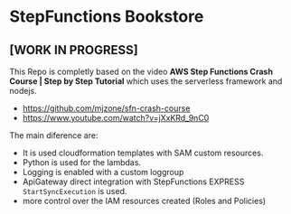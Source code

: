 # StepFunctions Bookstore
## [WORK IN PROGRESS]
This Repo is completly based on the video **AWS Step Functions Crash Course | Step by Step Tutorial** which uses the serverless framework and nodejs.  
* https://github.com/mjzone/sfn-crash-course
* https://www.youtube.com/watch?v=jXxKRd_9nC0

The main diference are:  
* It is used cloudformation templates with SAM custom resources.
* Python is used for the lambdas.
* Logging is enabled with a custom loggroup
* ApiGateway direct integration with StepFunctions EXPRESS `StartSyncExecution` is used.
* more control over the IAM resources created (Roles and Policies)
